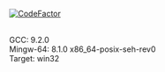 [![CodeFactor](https://www.codefactor.io/repository/github/requizm/cs2d_vscode/badge)](https://www.codefactor.io/repository/github/requizm/cs2d_vscode)

</br>
GCC: 9.2.0 </br>
Mingw-64: 8.1.0 x86_64-posix-seh-rev0 </br>
Target: win32